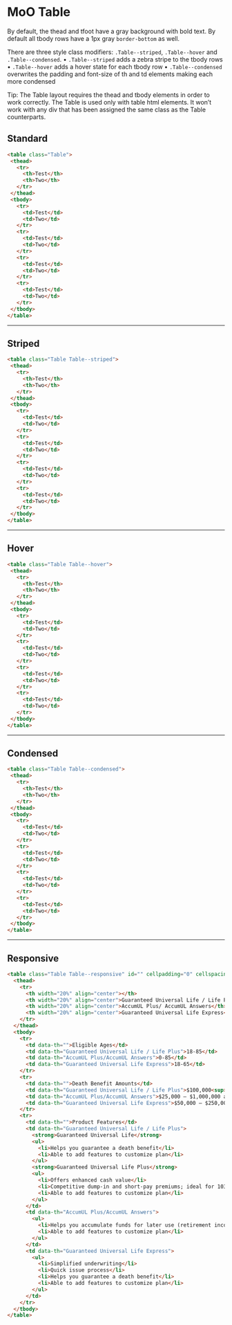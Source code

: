 # MoO Table
By default, the thead and tfoot have a gray background with bold text. By default all tbody rows have a 1px gray `border-bottom` as well.

There are three style class modifiers: `.Table--striped`, `.Table--hover` and `.Table--condensed`.
  • `.Table--striped` adds a zebra stripe to the tbody rows
  • `.Table--hover` adds a hover state for each tbody row
  • `.Table--condensed` overwrites the padding and font-size of th and td  elements making each more condensed

Tip: The Table layout requires the thead and tbody elements in order to work correctly. The Table is used only with table html elements. It won’t work with any div that has been assigned the same class as the Table counterparts.

## Standard
```html
<table class="Table">
 <thead>
   <tr>
     <th>Test</th>
     <th>Two</th>
   </tr>
 </thead>
 <tbody>
   <tr>
     <td>Test</td>
     <td>Two</td>
   </tr>
   <tr>
     <td>Test</td>
     <td>Two</td>
   </tr>
   <tr>
     <td>Test</td>
     <td>Two</td>
   </tr>
   <tr>
     <td>Test</td>
     <td>Two</td>
   </tr>
 </tbody>
</table>
```
___

## Striped
```html
<table class="Table Table--striped">
 <thead>
   <tr>
     <th>Test</th>
     <th>Two</th>
   </tr>
 </thead>
 <tbody>
   <tr>
     <td>Test</td>
     <td>Two</td>
   </tr>
   <tr>
     <td>Test</td>
     <td>Two</td>
   </tr>
   <tr>
     <td>Test</td>
     <td>Two</td>
   </tr>
   <tr>
     <td>Test</td>
     <td>Two</td>
   </tr>
 </tbody>
</table>
```
___

## Hover
```html
<table class="Table Table--hover">
 <thead>
   <tr>
     <th>Test</th>
     <th>Two</th>
   </tr>
 </thead>
 <tbody>
   <tr>
     <td>Test</td>
     <td>Two</td>
   </tr>
   <tr>
     <td>Test</td>
     <td>Two</td>
   </tr>
   <tr>
     <td>Test</td>
     <td>Two</td>
   </tr>
   <tr>
     <td>Test</td>
     <td>Two</td>
   </tr>
 </tbody>
</table>
```
___

## Condensed
```html
<table class="Table Table--condensed">
 <thead>
   <tr>
     <th>Test</th>
     <th>Two</th>
   </tr>
 </thead>
 <tbody>
   <tr>
     <td>Test</td>
     <td>Two</td>
   </tr>
   <tr>
     <td>Test</td>
     <td>Two</td>
   </tr>
   <tr>
     <td>Test</td>
     <td>Two</td>
   </tr>
   <tr>
     <td>Test</td>
     <td>Two</td>
   </tr>
 </tbody>
</table>
```

___

## Responsive
```html
<table class="Table Table--responsive" id="" cellpadding="0" cellspacing="0" border="0">
  <thead>
    <tr>
      <th width="20%" align="center"></th>
      <th width="20%" align="center">Guaranteed Universal Life / Life Plus</th>
      <th width="20%" align="center">AccumUL Plus/ AccumUL Answers</th>
      <th width="20%" align="center">Guaranteed Universal Life Express</th>
    </tr>
  </thead>
  <tbody>
    <tr>
      <td data-th="">Eligible Ages</td>
      <td data-th="Guaranteed Universal Life / Life Plus">18-85</td>
      <td data-th="AccumUL Plus/AccumUL Answers">0-85</td>
      <td data-th="Guaranteed Universal Life Express">18-65</td>
    </tr>
    <tr>
      <td data-th="">Death Benefit Amounts</td>
      <td data-th="Guaranteed Universal Life / Life Plus">$100,000<sup>*</sup> – $1,000,000</td>
      <td data-th="AccumUL Plus/AccumUL Answers">$25,000 – $1,000,000 and above**</td>
      <td data-th="Guaranteed Universal Life Express">$50,000 – $250,000</td>
    </tr>
    <tr>
      <td data-th="">Product Features</td>
      <td data-th="Guaranteed Universal Life / Life Plus">
        <strong>Guaranteed Universal Life</strong>
        <ul>
          <li>Helps you guarantee a death benefit</li>
          <li>Able to add features to customize plan</li>
        </ul>
        <strong>Guaranteed Universal Life Plus</strong>
        <ul>
          <li>Offers enhanced cash value</li>
          <li>Competitive dump-in and short-pay premiums; ideal for 1035 exchanges</li>
          <li>Able to add features to customize plan</li>
        </ul>
      </td>
      <td data-th="AccumUL Plus/AccumUL Answers">
        <ul>
          <li>Helps you accumulate funds for later use (retirement income, education fund) while also providing a death benefit</li>
          <li>Able to add features to customize plan</li>
        </ul>
      </td>
      <td data-th="Guaranteed Universal Life Express">
        <ul>
          <li>Simplified underwriting</li>
          <li>Quick issue process</li>
          <li>Helps you guarantee a death benefit</li>
          <li>Able to add features to customize plan</li>
        </ul>
      </td>
    </tr>
  </tbody>
</table>
```
